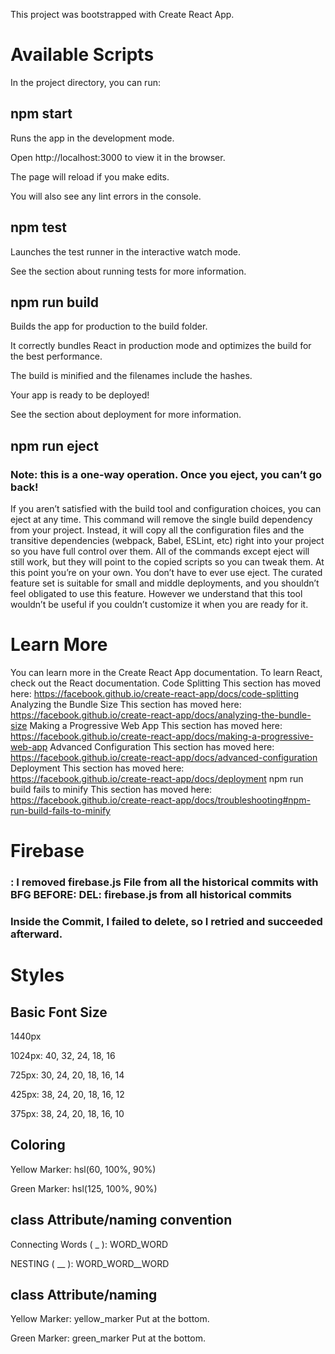 This project was bootstrapped with Create React App.


# Available Scripts
In the project directory, you can run:
## npm start

Runs the app in the development mode.


Open http://localhost:3000 to view it in the browser.


The page will reload if you make edits.


You will also see any lint errors in the console.

##  npm test

Launches the test runner in the interactive watch mode.


See the section about running tests for more information.

## npm run build

Builds the app for production to the build folder.


It correctly bundles React in production mode and optimizes the build for the best performance.


The build is minified and the filenames include the hashes.


Your app is ready to be deployed!

See the section about deployment for more information.
## npm run eject
### Note: this is a one-way operation. Once you eject, you can’t go back!
If you aren’t satisfied with the build tool and configuration choices, you can eject at any time. This command will remove the single build dependency from your project.
Instead, it will copy all the configuration files and the transitive dependencies (webpack, Babel, ESLint, etc) right into your project so you have full control over them. All of the commands except eject will still work, but they will point to the copied scripts so you can tweak them. At this point you’re on your own.
You don’t have to ever use eject. The curated feature set is suitable for small and middle deployments, and you shouldn’t feel obligated to use this feature. However we understand that this tool wouldn’t be useful if you couldn’t customize it when you are ready for it.
# Learn More
You can learn more in the Create React App documentation.
To learn React, check out the React documentation.
Code Splitting
This section has moved here: https://facebook.github.io/create-react-app/docs/code-splitting
Analyzing the Bundle Size
This section has moved here: https://facebook.github.io/create-react-app/docs/analyzing-the-bundle-size
Making a Progressive Web App
This section has moved here: https://facebook.github.io/create-react-app/docs/making-a-progressive-web-app
Advanced Configuration
This section has moved here: https://facebook.github.io/create-react-app/docs/advanced-configuration
Deployment
This section has moved here: https://facebook.github.io/create-react-app/docs/deployment
npm run build fails to minify
This section has moved here: https://facebook.github.io/create-react-app/docs/troubleshooting#npm-run-build-fails-to-minify

# Firebase
### : I removed firebase.js File from all the historical commits with BFG BEFORE: DEL: firebase.js from all historical commits
###  Inside the Commit, I failed to delete, so I retried and succeeded afterward.

# Styles

## Basic Font Size
1440px

1024px: 40, 32, 24, 18, 16


725px: 30, 24, 20, 18, 16, 14


425px: 38, 24, 20, 18, 16, 12


375px: 38, 24, 20, 18, 16, 10
## Coloring

Yellow Marker: hsl(60, 100%, 90%)

Green Marker: hsl(125, 100%, 90%)

## class Attribute/naming convention

Connecting Words ( _ ): WORD_WORD

NESTING ( __ ): WORD_WORD__WORD

## class Attribute/naming

Yellow Marker: yellow_marker 
Put at the bottom.


Green Marker: green_marker
Put at the bottom.